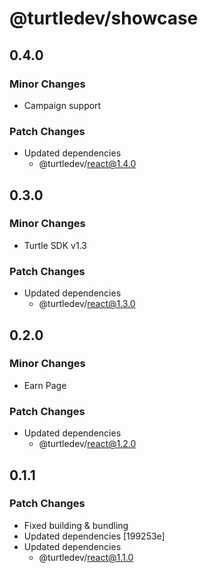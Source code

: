 # @turtledev/showcase

## 0.4.0

### Minor Changes

- Campaign support

### Patch Changes

- Updated dependencies
  - @turtledev/react@1.4.0

## 0.3.0

### Minor Changes

- Turtle SDK v1.3

### Patch Changes

- Updated dependencies
  - @turtledev/react@1.3.0

## 0.2.0

### Minor Changes

- Earn Page

### Patch Changes

- Updated dependencies
  - @turtledev/react@1.2.0

## 0.1.1

### Patch Changes

- Fixed building & bundling
- Updated dependencies [199253e]
- Updated dependencies
  - @turtledev/react@1.1.0

